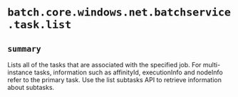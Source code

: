 # `batch.core.windows.net.batchservice.task.list`

## `summary`
Lists all of the tasks that are associated with the specified job. For multi-instance tasks, information such as affinityId, executionInfo and nodeInfo refer to the primary task. Use the list subtasks API to retrieve information about subtasks.


